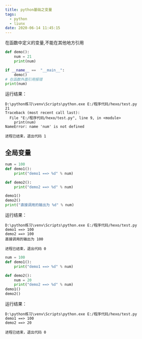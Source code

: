 ```yaml
---
title: python基础之变量
tags:
  - python
  - liunx
date: 2020-06-14 11:45:15
---
```

在函数中定义的变量,不能在其他地方引用
```python
def demo():
    num = 21
    print(num)

if __name__ ==  "__main__":
    demo()
# 在函数外面引用报错
print(num)
```
运行结果：

    D:\python练习\venv\Scripts\python.exe E:/程序代码/hexo/test.py
    21
    Traceback (most recent call last):
      File "E:/程序代码/hexo/test.py", line 9, in <module>
        print(num)
    NameError: name 'num' is not defined

    进程已结束，退出代码 1

## 全局变量
```python
num = 100
def demo1():
    print("demo1 ==> %d" % num)

def demo2():
    print("demo2 ==> %d" % num)

demo1()
demo2()
print("直接调用的输出为 %d" % num)
```
运行结果：

    D:\python练习\venv\Scripts\python.exe E:/程序代码/hexo/test.py
    demo1 ==> 100
    demo2 ==> 100
    直接调用的输出为 100

    进程已结束，退出代码 0

```python
num = 100
def demo1():
    print("demo1 ==> %d" % num)

def demo2():
    num = 20
    print("demo2 ==> %d" % num)
demo1()
demo2()
```
运行结果：

    D:\python练习\venv\Scripts\python.exe E:/程序代码/hexo/test.py
    demo1 ==> 100
    demo2 ==> 20

    进程已结束，退出代码 0